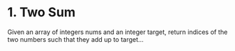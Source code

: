 # 1. Two Sum

Given an array of integers nums and an integer target, return indices of the two numbers such that they add up to target...
